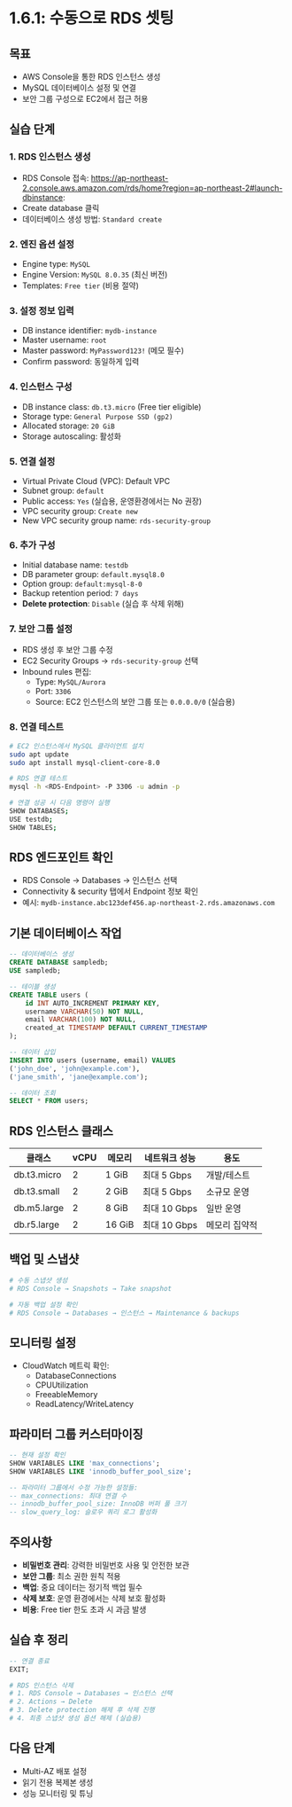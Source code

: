 # 1.6.1: 수동으로 RDS 셋팅

## 목표
* AWS Console을 통한 RDS 인스턴스 생성
* MySQL 데이터베이스 설정 및 연결
* 보안 그룹 구성으로 EC2에서 접근 허용

## 실습 단계

### 1. RDS 인스턴스 생성
* RDS Console 접속: https://ap-northeast-2.console.aws.amazon.com/rds/home?region=ap-northeast-2#launch-dbinstance:
* Create database 클릭
* 데이터베이스 생성 방법: `Standard create`

### 2. 엔진 옵션 설정
* Engine type: `MySQL`
* Engine Version: `MySQL 8.0.35` (최신 버전)
* Templates: `Free tier` (비용 절약)

### 3. 설정 정보 입력
* DB instance identifier: `mydb-instance`
* Master username: `root`
* Master password: `MyPassword123!` (메모 필수)
* Confirm password: 동일하게 입력

### 4. 인스턴스 구성
* DB instance class: `db.t3.micro` (Free tier eligible)
* Storage type: `General Purpose SSD (gp2)`
* Allocated storage: `20 GiB`
* Storage autoscaling: 활성화

### 5. 연결 설정
* Virtual Private Cloud (VPC): Default VPC
* Subnet group: `default`
* Public access: `Yes` (실습용, 운영환경에서는 No 권장)
* VPC security group: `Create new`
* New VPC security group name: `rds-security-group`

### 6. 추가 구성
* Initial database name: `testdb`
* DB parameter group: `default.mysql8.0`
* Option group: `default:mysql-8-0`
* Backup retention period: `7 days`
* **Delete protection**: `Disable` (실습 후 삭제 위해)

### 7. 보안 그룹 설정
* RDS 생성 후 보안 그룹 수정
* EC2 Security Groups → `rds-security-group` 선택
* Inbound rules 편집:
  - Type: `MySQL/Aurora`
  - Port: `3306`
  - Source: EC2 인스턴스의 보안 그룹 또는 `0.0.0.0/0` (실습용)

### 8. 연결 테스트
```bash
# EC2 인스턴스에서 MySQL 클라이언트 설치
sudo apt update
sudo apt install mysql-client-core-8.0

# RDS 연결 테스트
mysql -h <RDS-Endpoint> -P 3306 -u admin -p

# 연결 성공 시 다음 명령어 실행
SHOW DATABASES;
USE testdb;
SHOW TABLES;
```

## RDS 엔드포인트 확인
* RDS Console → Databases → 인스턴스 선택
* Connectivity & security 탭에서 Endpoint 정보 확인
* 예시: `mydb-instance.abc123def456.ap-northeast-2.rds.amazonaws.com`

## 기본 데이터베이스 작업
```sql
-- 데이터베이스 생성
CREATE DATABASE sampledb;
USE sampledb;

-- 테이블 생성
CREATE TABLE users (
    id INT AUTO_INCREMENT PRIMARY KEY,
    username VARCHAR(50) NOT NULL,
    email VARCHAR(100) NOT NULL,
    created_at TIMESTAMP DEFAULT CURRENT_TIMESTAMP
);

-- 데이터 삽입
INSERT INTO users (username, email) VALUES 
('john_doe', 'john@example.com'),
('jane_smith', 'jane@example.com');

-- 데이터 조회
SELECT * FROM users;
```

## RDS 인스턴스 클래스

| 클래스      | vCPU | 메모리 | 네트워크 성능 | 용도          |
| ----------- | ---- | ------ | ------------- | ------------- |
| db.t3.micro | 2    | 1 GiB  | 최대 5 Gbps   | 개발/테스트   |
| db.t3.small | 2    | 2 GiB  | 최대 5 Gbps   | 소규모 운영   |
| db.m5.large | 2    | 8 GiB  | 최대 10 Gbps  | 일반 운영     |
| db.r5.large | 2    | 16 GiB | 최대 10 Gbps  | 메모리 집약적 |

## 백업 및 스냅샷
```bash
# 수동 스냅샷 생성
# RDS Console → Snapshots → Take snapshot

# 자동 백업 설정 확인
# RDS Console → Databases → 인스턴스 → Maintenance & backups
```

## 모니터링 설정
* CloudWatch 메트릭 확인:
  - DatabaseConnections
  - CPUUtilization
  - FreeableMemory
  - ReadLatency/WriteLatency

## 파라미터 그룹 커스터마이징
```sql
-- 현재 설정 확인
SHOW VARIABLES LIKE 'max_connections';
SHOW VARIABLES LIKE 'innodb_buffer_pool_size';

-- 파라미터 그룹에서 수정 가능한 설정들:
-- max_connections: 최대 연결 수
-- innodb_buffer_pool_size: InnoDB 버퍼 풀 크기
-- slow_query_log: 슬로우 쿼리 로그 활성화
```

## 주의사항
* **비밀번호 관리**: 강력한 비밀번호 사용 및 안전한 보관
* **보안 그룹**: 최소 권한 원칙 적용
* **백업**: 중요 데이터는 정기적 백업 필수
* **삭제 보호**: 운영 환경에서는 삭제 보호 활성화
* **비용**: Free tier 한도 초과 시 과금 발생

## 실습 후 정리
```sql
-- 연결 종료
EXIT;
```

```bash
# RDS 인스턴스 삭제
# 1. RDS Console → Databases → 인스턴스 선택
# 2. Actions → Delete
# 3. Delete protection 해제 후 삭제 진행
# 4. 최종 스냅샷 생성 옵션 해제 (실습용)
```

## 다음 단계
* Multi-AZ 배포 설정
* 읽기 전용 복제본 생성
* 성능 모니터링 및 튜닝
